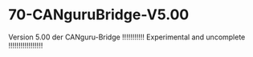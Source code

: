 # 70-CANguruBridge-V5.00
Version 5.00 der CANguru-Bridge
!!!!!!!!!!! Experimental and uncomplete !!!!!!!!!!!!!!!!!